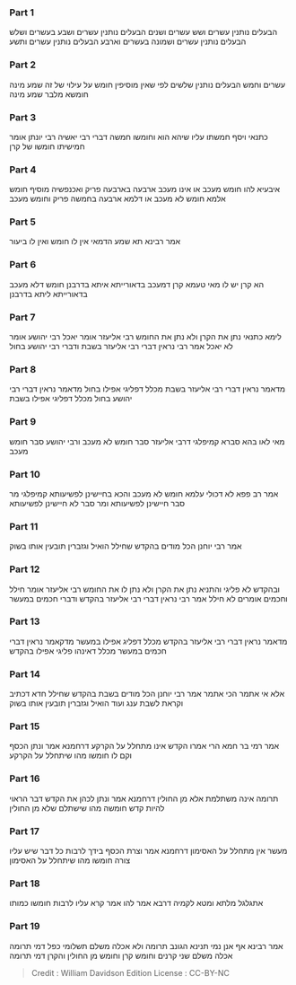 
### Part 1
הבעלים נותנין עשרים ושש עשרים ושנים הבעלים נותנין עשרים ושבע בעשרים ושלש הבעלים נותנין עשרים ושמונה בעשרים וארבע הבעלים נותנין עשרים ותשע

### Part 2
עשרים וחמש הבעלים נותנין שלשים לפי שאין מוסיפין חומש על עילוי של זה שמע מינה חומשא מלבר שמע מינה

### Part 3
כתנאי ויסף חמשתו עליו שיהא הוא וחומשו חמשה דברי רבי יאשיה רבי יונתן אומר חמישיתו חומשו של קרן

### Part 4
איבעיא להו חומש מעכב או אינו מעכב ארבעה בארבעה פריק ואכנפשיה מוסיף חומש אלמא חומש לא מעכב או דלמא ארבעה בחמשה פריק וחומש מעכב

### Part 5
אמר רבינא תא שמע הדמאי אין לו חומש ואין לו ביעור

### Part 6
הא קרן יש לו מאי טעמא קרן דמעכב בדאורייתא איתא בדרבנן חומש דלא מעכב בדאורייתא ליתא בדרבנן

### Part 7
לימא כתנאי נתן את הקרן ולא נתן את החומש רבי אליעזר אומר יאכל רבי יהושע אומר לא יאכל אמר רבי נראין דברי רבי אליעזר בשבת ודברי רבי יהושע בחול

### Part 8
מדאמר נראין דברי רבי אליעזר בשבת מכלל דפליגי אפילו בחול מדאמר נראין דברי רבי יהושע בחול מכלל דפליגי אפילו בשבת

### Part 9
מאי לאו בהא סברא קמיפלגי דרבי אליעזר סבר חומש לא מעכב ורבי יהושע סבר חומש מעכב

### Part 10
אמר רב פפא לא דכולי עלמא חומש לא מעכב והכא בחיישינן לפשיעותא קמיפלגי מר סבר חיישינן לפשיעותא ומר סבר לא חיישינן לפשיעותא

### Part 11
אמר רבי יוחנן הכל מודים בהקדש שחילל הואיל וגזברין תובעין אותו בשוק

### Part 12
ובהקדש לא פליגי והתניא נתן את הקרן ולא נתן לו את החומש רבי אליעזר אומר חילל וחכמים אומרים לא חילל אמר רבי נראין דברי רבי אליעזר בהקדש ודברי חכמים במעשר

### Part 13
מדאמר נראין דברי רבי אליעזר בהקדש מכלל דפליג אפילו במעשר מדקאמר נראין דברי חכמים במעשר מכלל דאינהו פליגי אפילו בהקדש

### Part 14
אלא אי אתמר הכי אתמר אמר רבי יוחנן הכל מודים בשבת בהקדש שחילל חדא דכתיב וקראת לשבת ענג ועוד הואיל וגזברין תובעין אותו בשוק

### Part 15
אמר רמי בר חמא הרי אמרו הקדש אינו מתחלל על הקרקע דרחמנא אמר ונתן הכסף וקם לו חומשו מהו שיתחלל על הקרקע

### Part 16
תרומה אינה משתלמת אלא מן החולין דרחמנא אמר ונתן לכהן את הקדש דבר הראוי להיות קדש חומשה מהו שישתלם שלא מן החולין

### Part 17
מעשר אין מתחלל על האסימון דרחמנא אמר וצרת הכסף בידך לרבות כל דבר שיש עליו צורה חומשו מהו שיתחלל על האסימון

### Part 18
אתגלגל מלתא ומטא לקמיה דרבא אמר להו אמר קרא עליו לרבות חומשו כמותו

### Part 19
אמר רבינא אף אנן נמי תנינא הגונב תרומה ולא אכלה משלם תשלומי כפל דמי תרומה אכלה משלם שני קרנים וחומש קרן וחומש מן החולין והקרן דמי תרומה

>Credit : William Davidson Edition
>License : CC-BY-NC